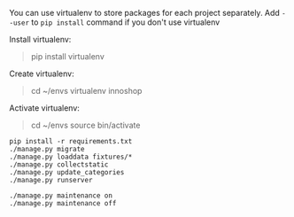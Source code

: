 You can use virtualenv to store packages for each project separately.
Add `--user` to `pip install` command if you don't use virtualenv

Install virtualenv:
> pip install virtualenv

Create virtualenv:
> cd ~/envs
> virtualenv innoshop

Activate virtualenv:
> cd ~/envs
> source bin/activate


```
pip install -r requirements.txt
./manage.py migrate
./manage.py loaddata fixtures/*
./manage.py collectstatic
./manage.py update_categories
./manage.py runserver
```


```
./manage.py maintenance on
./manage.py maintenance off
```
